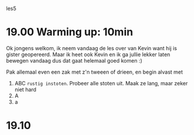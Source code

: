 les5

# 19.00 Warming up: 10min

Ok jongens welkom, ik neem vandaag de les over van Kevin want hij is gister geopereerd. Maar ik heet ook Kevin en ik ga jullie lekker laten bewegen vandaag dus dat gaat helemaal goed komen :)

Pak allemaal even een zak met z'n tweeen of drieen, en begin alvast met

 1. ABC `rustig instoten`. Probeer alle stoten uit. Maak ze lang, maar zeker niet hard
 1. A
 1. a

# 19.10
